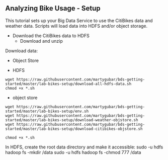 # 

## Analyzing Bike Usage - Setup
This tutorial sets up your Big Data Service to use the CitiBikes data and weather data.  Scripts will load data into HDFS and/or object storage.

* Download the CitiBikes data to HDFS
    * Download and unzip

Download data:
* Object Store

* HDFS
```
wget https://raw.githubusercontent.com/martygubar/bds-getting-started/master/lab-bikes-setup/download-all-hdfs-data.sh
chmod +x *.sh
```

* object store
```
wget https://raw.githubusercontent.com/martygubar/bds-getting-started/master/lab-bikes-setup/env.sh
wget https://raw.githubusercontent.com/martygubar/bds-getting-started/master/lab-bikes-setup/download-weather-objstore.sh
wget https://raw.githubusercontent.com/martygubar/bds-getting-started/master/lab-bikes-setup/download-citibikes-objstore.sh

chmod +x *.sh
```

In HDFS, create the root data directory and make it accessible:
sudo -u hdfs hadoop fs -mkdir /data
sudo -u hdfs hadoop fs -chmod 777 /data
